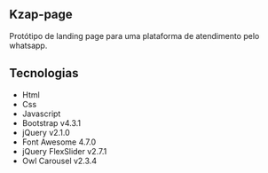 ## Kzap-page

Protótipo de landing page para uma plataforma de atendimento pelo whatsapp.

## Tecnologias

* Html
* Css
* Javascript
* Bootstrap v4.3.1
* jQuery v2.1.0
* Font Awesome 4.7.0
* jQuery FlexSlider v2.7.1
* Owl Carousel v2.3.4